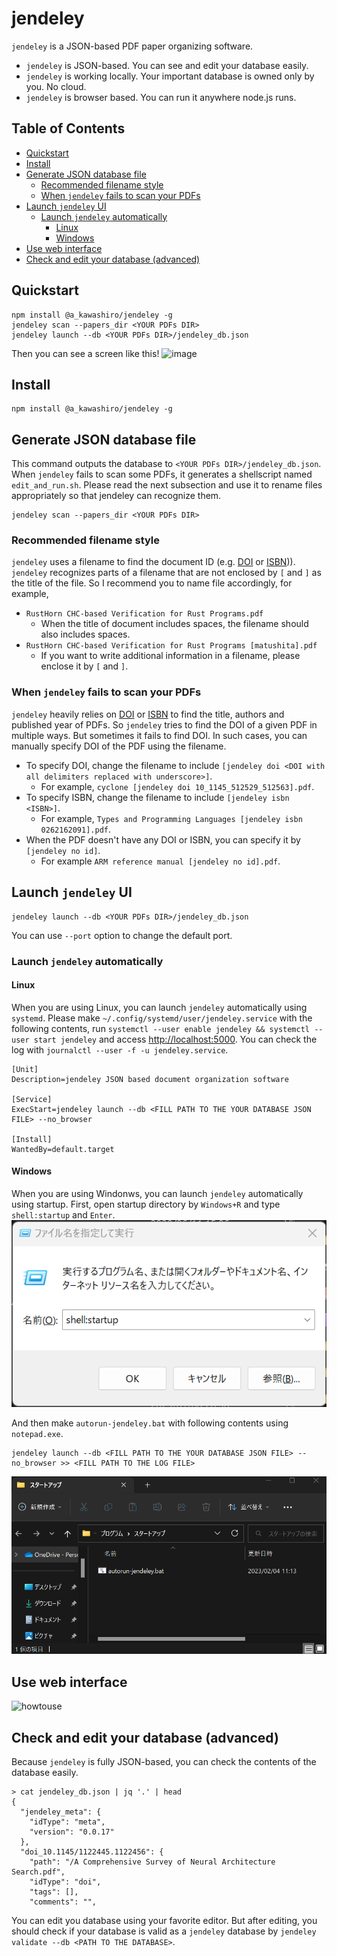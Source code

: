 # jendeley <!-- omit in toc -->
`jendeley` is a JSON-based PDF paper organizing software.
- `jendeley` is JSON-based. You can see and edit your database easily.
- `jendeley` is working locally. Your important database is owned only by you. No cloud.
- `jendeley` is browser based. You can run it anywhere node.js runs.

## Table of Contents <!-- omit in toc -->
- [Quickstart](#quickstart)
- [Install](#install)
- [Generate JSON database file](#generate-json-database-file)
  - [Recommended filename style](#recommended-filename-style)
  - [When `jendeley` fails to scan your PDFs](#when-jendeley-fails-to-scan-your-pdfs)
- [Launch `jendeley` UI](#launch-jendeley-ui)
  - [Launch `jendeley` automatically](#launch-jendeley-automatically)
    - [Linux](#linux)
    - [Windows](#windows)
- [Use web interface](#use-web-interface)
- [Check and edit your database (advanced)](#check-and-edit-your-database-advanced)

## Quickstart
```
npm install @a_kawashiro/jendeley -g
jendeley scan --papers_dir <YOUR PDFs DIR>
jendeley launch --db <YOUR PDFs DIR>/jendeley_db.json
```
Then you can see a screen like this!
![image](https://user-images.githubusercontent.com/3770618/209427855-374e6523-8910-4c98-a9ec-05bd62ae9b8e.png)

## Install
```
npm install @a_kawashiro/jendeley -g
```

## Generate JSON database file
This command outputs the database to `<YOUR PDFs DIR>/jendeley_db.json`. When `jendeley` fails to scan some PDFs, it generates a shellscript named `edit_and_run.sh`. Please read the next subsection and use it to rename files appropriately so that jendeley can recognize them.
```
jendeley scan --papers_dir <YOUR PDFs DIR>
```

### Recommended filename style
`jendeley` uses a filename to find the document ID (e.g. [DOI](https://www.doi.org/) or [ISBN](https://en.wikipedia.org/wiki/ISBN))). `jendeley` recognizes parts of a filename that are not enclosed by `[` and `]` as the title of the file. So I recommend you to name file accordingly, for example,
- `RustHorn CHC-based Verification for Rust Programs.pdf`
  - When the title of document includes spaces, the filename should also includes spaces.
- `RustHorn CHC-based Verification for Rust Programs [matushita].pdf`
  - If you want to write additional information in a filename, please enclose it by `[` and `]`.

### When `jendeley` fails to scan your PDFs
`jendeley` heavily relies on [DOI](https://www.doi.org/) or [ISBN](https://en.wikipedia.org/wiki/ISBN) to find the title, authors and published year of PDFs. So `jendeley` tries to find the DOI of a given PDF in multiple ways. But sometimes it fails to find DOI. In such cases, you can manually specify DOI of the PDF using the filename.

- To specify DOI, change the filename to include `[jendeley doi <DOI with all delimiters replaced with underscore>]`.
  - For example, `cyclone [jendeley doi 10_1145_512529_512563].pdf`.
- To specify ISBN, change the filename to include `[jendeley isbn <ISBN>]`.
  - For example, `Types and Programming Languages [jendeley isbn 0262162091].pdf`.
- When the PDF doesn't have any DOI or ISBN, you can specify it by `[jendeley no id]`.
  - For example `ARM reference manual [jendeley no id].pdf`.

## Launch `jendeley` UI
```
jendeley launch --db <YOUR PDFs DIR>/jendeley_db.json
```
You can use `--port` option to change the default port.

### Launch `jendeley` automatically
#### Linux
When you are using Linux, you can launch `jendeley` automatically using `systemd`. Please make `~/.config/systemd/user/jendeley.service` with the following contents, run `systemctl --user enable jendeley && systemctl --user start jendeley` and access [http://localhost:5000](http://localhost:5000). You can check the log with `journalctl --user -f -u jendeley.service`.
```
[Unit]
Description=jendeley JSON based document organization software

[Service]
ExecStart=jendeley launch --db <FILL PATH TO THE YOUR DATABASE JSON FILE> --no_browser

[Install]
WantedBy=default.target
```
#### Windows
When you are using Windonws, you can launch `jendeley` automatically using startup. First, open startup directory by `Windows+R` and type `shell:startup` and `Enter`.
![Windows startup](win-startup.png)

And then make `autorun-jendeley.bat` with following contents using `notepad.exe`.
```
jendeley launch --db <FILL PATH TO THE YOUR DATABASE JSON FILE> --no_browser >> <FILL PATH TO THE LOG FILE>
```
![Startup directory](startup-directory.png)

## Use web interface
![howtouse](https://user-images.githubusercontent.com/3770618/212287575-b553971c-e59f-40f7-8fb4-fd6ac68d1665.png)

## Check and edit your database (advanced)
Because `jendeley` is fully JSON-based, you can check the contents of the database easily.
```
> cat jendeley_db.json | jq '.' | head
{
  "jendeley_meta": {
    "idType": "meta",
    "version": "0.0.17"
  },
  "doi_10.1145/1122445.1122456": {
    "path": "/A Comprehensive Survey of Neural Architecture Search.pdf",
    "idType": "doi",
    "tags": [],
    "comments": "",
```

You can edit you database using your favorite editor. But after editing, you should check if your database is valid as a `jendeley` database by `jendeley validate --db <PATH TO THE DATABASE>`.
